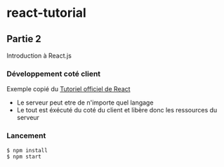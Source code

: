 # react-tutorial
## Partie 2
Introduction à React.js

### Développement coté client
Exemple copié du [Tutoriel officiel de React](https://facebook.github.io/react/docs/tutorial.html)

  - Le serveur peut etre de n'importe quel langage
  - Le tout est éxécuté du coté du client et libère donc les ressources du serveur

### Lancement
```bash
$ npm install
$ npm start
```

